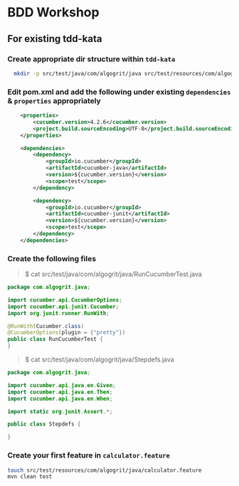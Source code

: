 # BDD Workshop

## For existing tdd-kata

### Create appropriate dir structure within `tdd-kata`

```bash
  mkdir -p src/test/java/com/algogrit/java src/test/resources/com/algogrit/java
```

### Edit pom.xml and add the following under existing `dependencies` & `properties` appropriately

```xml
    <properties>
        <cucumber.version>4.2.6</cucumber.version>
        <project.build.sourceEncoding>UTF-8</project.build.sourceEncoding>
    </properties>

    <dependencies>
        <dependency>
            <groupId>io.cucumber</groupId>
            <artifactId>cucumber-java</artifactId>
            <version>${cucumber.version}</version>
            <scope>test</scope>
        </dependency>

        <dependency>
            <groupId>io.cucumber</groupId>
            <artifactId>cucumber-junit</artifactId>
            <version>${cucumber.version}</version>
            <scope>test</scope>
        </dependency>
    </dependencies>
```

### Create the following files

> $ cat src/test/java/com/algogrit/java/RunCucumberTest.java

```java
package com.algogrit.java;

import cucumber.api.CucumberOptions;
import cucumber.api.junit.Cucumber;
import org.junit.runner.RunWith;

@RunWith(Cucumber.class)
@CucumberOptions(plugin = {"pretty"})
public class RunCucumberTest {
}
```

> $ cat src/test/java/com/algogrit/java/Stepdefs.java

```java
package com.algogrit.java;

import cucumber.api.java.en.Given;
import cucumber.api.java.en.Then;
import cucumber.api.java.en.When;

import static org.junit.Assert.*;

public class Stepdefs {

}
```

### Create your first feature in `calculator.feature`

```bash
touch src/test/resources/com/algogrit/java/calculator.feature
mvn clean test
```
